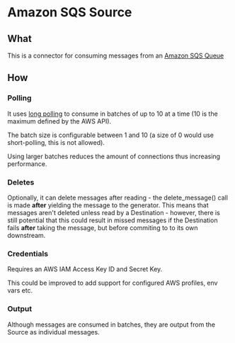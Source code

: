 # Amazon SQS Source

## What
This is a connector for consuming messages from an [Amazon SQS Queue](https://docs.aws.amazon.com/AWSSimpleQueueService/latest/SQSDeveloperGuide/welcome.html)

## How
### Polling
It uses [long polling](https://docs.aws.amazon.com/AWSSimpleQueueService/latest/SQSDeveloperGuide/sqs-short-and-long-polling.html) to consume in batches 
of up to 10 at a time (10 is the maximum defined by the AWS API).

The batch size is configurable between 1 and 10 (a size of 0 would use short-polling, this is not allowed).

Using larger batches reduces the amount of connections thus increasing performance.

### Deletes
Optionally, it can delete messages after reading - the delete_message() call is made __after__ yielding the message to the generator.
This means that messages aren't deleted unless read by a Destination - however, there is still potential that this could result in 
missed messages if the Destination fails __after__ taking the message, but before commiting to to its own downstream.

### Credentials
Requires an AWS IAM Access Key ID and Secret Key.

This could be improved to add support for configured AWS profiles, env vars etc.

### Output
Although messages are consumed in batches, they are output from the Source as individual messages.